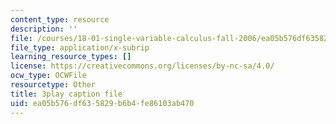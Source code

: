 ```yaml
---
content_type: resource
description: ''
file: /courses/18-01-single-variable-calculus-fall-2006/ea05b576df635829b6b4fe86103ab470_KhwQKE_tld0.srt
file_type: application/x-subrip
learning_resource_types: []
license: https://creativecommons.org/licenses/by-nc-sa/4.0/
ocw_type: OCWFile
resourcetype: Other
title: 3play caption file
uid: ea05b576-df63-5829-b6b4-fe86103ab470
---
```


